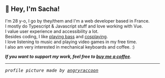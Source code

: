 ## 👋 Hey, I'm Sacha!

I'm 28 y-o, I go by they/them and I'm a web developer based in France.   
I mostly do Typescript & Javascript stuff and love working with Vue.   
I value user experience and accessibility a lot.   
Besides coding, I like [playing bass](https://www.instagram.com/listen.to.under/) and [cosplaying](https://www.instagram.com/praz_cos/).   
I love listening to music and playing video games in my free time.   
I also am very interested in mechanical keyboards and coffee. :)  

_**If you want to support my work, feel free to [buy me a coffee](https://ko-fi.com/prazdevs)**_.

---

<samp>
   <i>
      profile picture made by <a href="https://twitter.com/angryraccoonart">angryraccoon</a>
   </i>
</samp>
